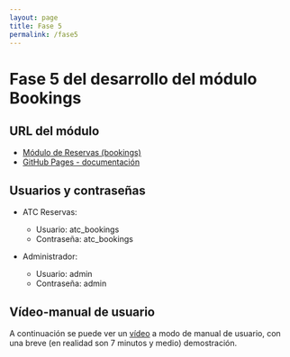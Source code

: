 ```yaml
---
layout: page
title: Fase 5
permalink: /fase5
---
```

# Fase 5 del desarrollo del módulo Bookings

## URL del módulo

- [Módulo de Reservas (bookings)](https://github.com/Kadeathdeluz/remoto_reservas_roldan/)
- [GitHub Pages - documentación]()

## Usuarios y contraseñas

- ATC Reservas:
    - Usuario: atc_bookings
    - Contraseña: atc_bookings

- Administrador:
    - Usuario: admin
    - Contraseña: admin

## Vídeo-manual de usuario

A continuación se puede ver un [vídeo](https://drive.google.com/file/d/1aXXYlJgstYY80h4d9yn5GhS9LzUf583J/view?usp=sharing) a modo de manual de usuario, con una breve (en realidad son 7 minutos y medio) demostración.